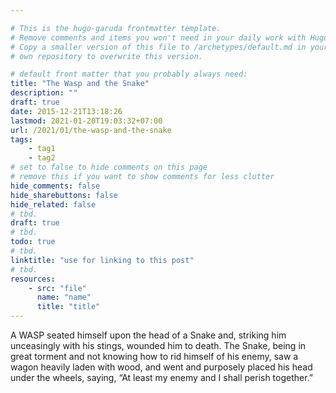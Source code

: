 ```yaml
---

# This is the hugo-garuda frontmatter template.
# Remove comments and items you won't need in your daily work with Hugo.
# Copy a smaller version of this file to /archetypes/default.md in your
# own repository to overwrite this version.

# default front matter that you probably always need:
title: "The Wasp and the Snake"
description: ""
draft: true
date: 2015-12-21T13:18:26
lastmod: 2021-01-20T19:03:32+07:00
url: /2021/01/the-wasp-and-the-snake
tags:
    - tag1
    - tag2
# set to false to hide comments on this page
# remove this if you want to show comments for less clutter
hide_comments: false
hide_sharebuttons: false
hide_related: false
# tbd.
draft: true
# tbd.
todo: true
# tbd.
linktitle: "use for linking to this post"
# tbd.
resources:
    - src: "file"
      name: "name"
      title: "title"
---
```

A WASP seated himself upon the head of a Snake and, striking him unceasingly with his stings, wounded him to death. The Snake, being in great torment and not knowing how to rid himself of his enemy, saw a wagon heavily laden with wood, and went and purposely placed his head under the wheels, saying, “At least my enemy and I shall perish together.”
